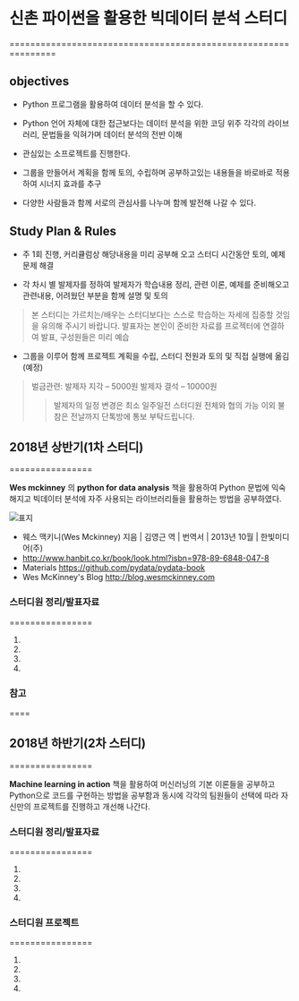 # 신촌 파이썬을 활용한 빅데이터 분석 스터디 
===============================================================

## objectives
* Python 프로그램을 활용하여 데이터 분석을 할 수 있다. 

* Python 언어 자체에 대한 접근보다는 데이터 분석을 위한 코딩 위주 각각의 라이브러리, 문법들을 익혀가며 데이터 분석의 전반 이해

* 관심있는 소프로젝트를 진행한다. 

* 그룹을 만들어서 계획을 함께 토의, 수립하며 공부하고있는 내용들을 바로바로 적용 하여 시너지 효과를 추구 

* 다양한 사람들과 함께 서로의 관심사를 나누며 함께 발전해 나갈 수 있다. 

## Study Plan & Rules
 
* 주 1회 진행, 커리큘럼상 해당내용을 미리 공부해 오고 스터디 시간동안 토의, 예제 문제 해결 

* 각 차시 별 발제자를 정하여 발제자가 학습내용 정리, 관련 이론, 예제를 준비해오고 관련내용, 어려웠던 부분을 함께 설명 및 토의 

> 본 스터디는 가르치는/배우는 스터디보다는 스스로 학습하는 자세에 집중할 것임을 유의해 주시기 바랍니다.
  발표자는 본인이 준비한 자료를 프로젝터에 연결하여 발표, 구성원들은 미리 예습

* 그룹을 이루어 함께 프로젝트 계획을 수립, 스터디 전원과 토의 및 직접 실행에 옮김(예정)

> 벌금관련: 
     발제자 지각 – 5000원
     발제자 결석 – 10000원
> >  발제자의 일정 변경은 최소 일주일전 스터디원 전체와 협의 가능
> >  이외 불참은 전날까지 단톡방에 통보 부탁드립니다. 

 
 
## 2018년 상반기(1차 스터디)
================
 
 **Wes mckinney** 의 **python for data analysis** 책을 활용하여 Python 문법에 익숙해지고 빅데이터 분석에 자주 사용되는 라이브러리들을 활용하는 방법을 공부하였다.
 
 ![표지](http://image.hanbit.co.kr/cover/_m_2047m.gif)
 * 웨스 맥키니(Wes Mckinney) 지음 | 김영근 역 | 번역서 | 2013년 10월 | 한빛미디어(주)
 * <http://www.hanbit.co.kr/book/look.html?isbn=978-89-6848-047-8>
 * Materials <https://github.com/pydata/pydata-book>
 * Wes McKinney's Blog <http://blog.wesmckinney.com>


### 스터디원 정리/발표자료
================

1. 
2.
3. 
4. 


### 참고
====



## 2018년 하반기(2차 스터디)
================

**Machine learning in action** 책을 활용하여 머신러닝의 기본 이론들을 공부하고 Python으로 코드를 구현하는 방법을 공부함과 동시에 각각의 팀원들이 
선택에 따라 자신만의 프로젝트를 진행하고 개선해 나간다. 


### 스터디원 정리/발표자료
================

1. 
2.
3. 
4. 


### 스터디원 프로젝트 
================

1. 
2.
3. 
4. 
